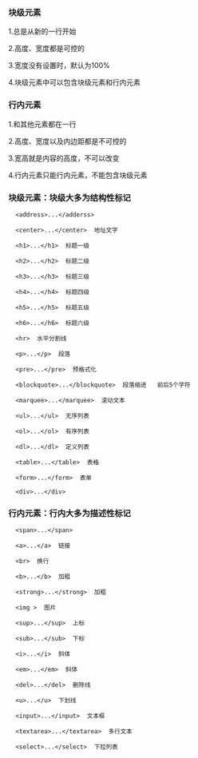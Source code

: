 ### 块级元素

  1.总是从新的一行开始

  2.高度、宽度都是可控的

  3.宽度没有设置时，默认为100%

  4.块级元素中可以包含块级元素和行内元素

### 行内元素

  1.和其他元素都在一行

  2.高度、宽度以及内边距都是不可控的

  3.宽高就是内容的高度，不可以改变

  4.行内元素只能行内元素，不能包含块级元素

### 块级元素：块级大多为结构性标记
```
  <address>...</adderss>   

  <center>...</center>  地址文字

  <h1>...</h1>  标题一级

  <h2>...</h2>  标题二级

  <h3>...</h3>  标题三级

  <h4>...</h4>  标题四级

  <h5>...</h5>  标题五级

  <h6>...</h6>  标题六级

  <hr>  水平分割线

  <p>...</p>  段落

  <pre>...</pre>  预格式化

  <blockquote>...</blockquote>  段落缩进   前后5个字符

  <marquee>...</marquee>  滚动文本

  <ul>...</ul>  无序列表

  <ol>...</ol>  有序列表

  <dl>...</dl>  定义列表

  <table>...</table>  表格

  <form>...</form>  表单

  <div>...</div>
  ```

### 行内元素：行内大多为描述性标记
```
  <span>...</span>

  <a>...</a>  链接

  <br>  换行

  <b>...</b>  加粗

  <strong>...</strong>  加粗

  <img >  图片

  <sup>...</sup>  上标

  <sub>...</sub>  下标

  <i>...</i>  斜体

  <em>...</em>  斜体

  <del>...</del>  删除线

  <u>...</u>  下划线

  <input>...</input>  文本框

  <textarea>...</textarea>  多行文本

  <select>...</select>  下拉列表
  ```

